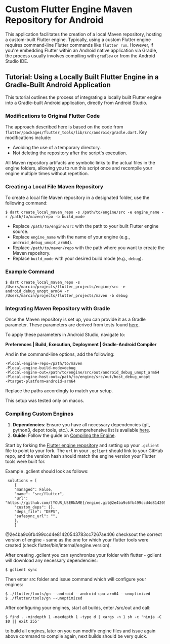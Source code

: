 # Custom Flutter Engine Maven Repository for Android

This application facilitates the creation of a local Maven repository, hosting a custom-built Flutter engine. Typically, using a custom Flutter engine requires command-line Flutter commands like `flutter run`. However, if you're embedding Flutter within an Android native application via Gradle, the process usually involves compiling with `gradlew` or from the Android Studio IDE.

## Tutorial: Using a Locally Built Flutter Engine in a Gradle-Built Android Application

This tutorial outlines the process of integrating a locally built Flutter engine into a Gradle-built Android application, directly from Android Studio.

### Modifications to Original Flutter Code

The approach described here is based on the code from `flutter/packages/flutter_tools/lib/src/android/gradle.dart`. Key modifications include:
- Avoiding the use of a temporary directory.
- Not deleting the repository after the script's execution.

All Maven repository artifacts are symbolic links to the actual files in the engine folders, allowing you to run this script once and recompile your engine multiple times without repetition.

### Creating a Local File Maven Repository

To create a local file Maven repository in a designated folder, use the following command:

```shell
$ dart create_local_maven_repo -s /path/to/engine/src -e engine_name -r /path/to/maven/repo -b build_mode
```

- Replace `/path/to/engine/src` with the path to your built Flutter engine source.
- Replace `engine_name` with the name of your engine (e.g., `android_debug_unopt_arm64`).
- Replace `/path/to/maven/repo` with the path where you want to create the Maven repository.
- Replace `build_mode` with your desired build mode (e.g., `debug`).

### Example Command

```shell
$ dart create_local_maven_repo -s /Users/marcin/projects/flutter_projects/engine/src -e android_debug_unopt_arm64 -r /Users/marcin/projects/flutter_projects/maven -b debug
```

### Integrating Maven Repository with Gradle

Once the Maven repository is set up, you can provide it as a Gradle parameter. These parameters are derived from tests found [here](https://github.com/flutter/flutter/blob/6190c5eea1e1ac38e849ca357eb98b9a41b91263/packages/flutter_tools/test/general.shard/android/android_gradle_builder_test.dart#L1194).

To apply these parameters in Android Studio, navigate to:

**Preferences | Build, Execution, Deployment | Gradle-Android Compiler**

And in the command-line options, add the following:

```shell
-Plocal-engine-repo=/path/to/maven
-Plocal-engine-build-mode=debug
-Plocal-engine-out=/path/to/engine/src/out/android_debug_unopt_arm64
-Plocal-engine-host-out=/path/to/engine/src/out/host_debug_unopt
-Ptarget-platform=android-arm64
```

Replace the paths accordingly to match your setup.

This setup was tested only on macos.

### Compiling Custom Engines

1. **Dependencies**: Ensure you have all necessary dependencies (git, python3, depot tools, etc.). A comprehensive list is available [here](https://github.com/flutter/flutter/wiki/Setting-up-the-Engine-development-environment).
2. **Guide**: Follow the guide on [Compiling the Engine](https://github.com/flutter/flutter/wiki/Compiling-the-engine).

Start by forking the [Flutter engine repository](https://github.com/flutter/engine) and setting up your `.gclient` file to point to your fork. The `url` in your `.gclient` should link to your GitHub repo, and the version hash should match the engine version your Flutter tools were built for.

Example .gclient should look as follows:

```shell
 solutions = [
    {
    "managed": False,
    "name": "src/flutter",
    "url": "https://github.com/[YOUR_USERNAME]/engine.git@2e4ba9c6fb499ccd4e81420543783cc7267ae406",
    "custom_deps": {},
    "deps_file": "DEPS",
    "safesync_url": "",
    },
    ]
```
@2e4ba9c6fb499ccd4e81420543783cc7267ae406 checksout the correct version of engine - same as the one for which your flutter tools were created (check flutter/bin/internal/engine.version).

After creating .gclient you can synchronize your folder with flutter - gclient will download any necessary dependencies:

```shell
$ gclient sync
```

Then enter src folder and issue command which will configure your engines:

```shell
$ ./flutter/tools/gn --android --android-cpu arm64 --unoptimized
$ ./flutter/tools/gn --unoptimized
```

After configuring your engines, start all builds, enter /src/out and call:

```shell
$ find . -mindepth 1 -maxdepth 1 -type d | xargs -n 1 sh -c 'ninja -C $0 || exit 255'
```

to build all engines, later on you can modify engine files and issue again above command to compile again, next builds should be very quick.
